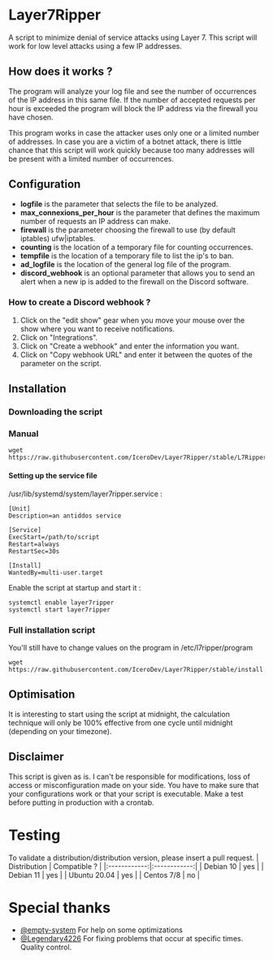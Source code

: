 # Layer7Ripper 
A script to minimize denial of service attacks using Layer 7. This script will work for low level attacks using a few IP addresses.

## How does it works ?
The program will analyze your log file and see the number of occurrences of the IP address in this same file. If the number of accepted requests per hour is exceeded the program will block the IP address via the firewall you have chosen.

This program works in case the attacker uses only one or a limited number of addresses. In case you are a victim of a botnet attack, there is little chance that this script will work quickly because too many addresses will be present with a limited number of occurrences.

## Configuration
- **logfile** is the parameter that selects the file to be analyzed.
- **max_connexions_per_hour** is the parameter that defines the maximum number of requests an IP address can make.
- **firewall** is the parameter choosing the firewall to use (by default iptables) ufw|iptables.
- **counting** is the location of a temporary file for counting occurrences.
- **tempfile** is the location of a temporary file to list the ip's to ban.
- **ad_logfile** is the location of the general log file of the program.
- **discord_webhook** is an optional parameter that allows you to send an alert when a new ip is added to the firewall on the Discord software.

### How to create a Discord webhook ?
1) Click on the "edit show" gear when you move your mouse over the show where you want to receive notifications.
2) Click on "Integrations".
3) Click on "Create a webhook" and enter the information you want.
4) Click on "Copy webhook URL" and enter it between the quotes of the parameter on the script.

## Installation

### Downloading the script
### Manual
```
wget https://raw.githubusercontent.com/IceroDev/Layer7Ripper/stable/L7Ripper.sh
```
#### Setting up the service file
/usr/lib/systemd/system/layer7ripper.service :
```
[Unit]
Description=an antiddos service

[Service]
ExecStart=/path/to/script
Restart=always
RestartSec=30s

[Install]
WantedBy=multi-user.target
```
Enable the script at startup and start it :
```
systemctl enable layer7ripper
systemctl start layer7ripper
```

### Full installation script
You'll still have to change values on the program in /etc/l7ripper/program
```
wget https://raw.githubusercontent.com/IceroDev/Layer7Ripper/stable/install.sh
```

## Optimisation
It is interesting to start using the script at midnight, the calculation technique will only be 100% effective from one cycle until midnight (depending on your timezone). 


## Disclaimer
This script is given as is. I can't be responsible for modifications, loss of access or misconfiguration made on your side. You have to make sure that your configurations work or that your script is executable. Make a test before putting in production with a crontab.

# Testing
To validate a distribution/distribution version, please insert a pull request.
| Distribution | Compatible ? |
|:------------:|:------------:|
|   Debian 10  |      yes     |
|   Debian 11  |      yes     |
| Ubuntu 20.04 |      yes     |
|  Centos 7/8  |      no      |

# Special thanks
- [@empty-system](https://github.com/empty-system) For help on some optimizations
- [@Legendary4226](https://github.com/Legendary4226) For fixing problems that occur at specific times. Quality control.
